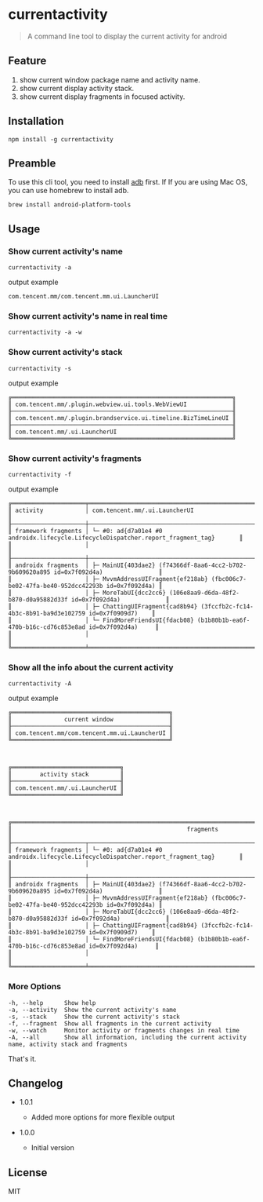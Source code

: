 # currentactivity
> A command line tool to display the current activity for android

## Feature
1. show current window package name and activity name.
2. show current display activity stack.
3. show current display fragments in focused activity.

## Installation

```
npm install -g currentactivity
```

## Preamble

To use this cli tool, you need to install [adb](https://developer.android.com/studio/command-line/adb) first. If If you are using Mac OS, you can use homebrew to install adb.

```
brew install android-platform-tools
```

## Usage
### Show current activity's name
```
currentactivity -a
```
output example
```
com.tencent.mm/com.tencent.mm.ui.LauncherUI
```
### Show current activity's name in real time
```
currentactivity -a -w
```
### Show current activity's stack
```
currentactivity -s
```
output example
```
╔═══════════════════════════════════════════════════════════════╗
║ com.tencent.mm/.plugin.webview.ui.tools.WebViewUI             ║
╟───────────────────────────────────────────────────────────────╢
║ com.tencent.mm/.plugin.brandservice.ui.timeline.BizTimeLineUI ║
╟───────────────────────────────────────────────────────────────╢
║ com.tencent.mm/.ui.LauncherUI                                 ║
╚═══════════════════════════════════════════════════════════════╝
```
### Show current activity's fragments
```
currentactivity -f
```
output example
```
╔═════════════════════╤════════════════════════════════════════════════════════════════════════════════════════╗
║ activity            │ com.tencent.mm/.ui.LauncherUI                                                          ║
╟─────────────────────┼────────────────────────────────────────────────────────────────────────────────────────╢
║ framework fragments │ └─ #0: ad{d7a01e4 #0 androidx.lifecycle.LifecycleDispatcher.report_fragment_tag}       ║
║                     │                                                                                        ║
╟─────────────────────┼────────────────────────────────────────────────────────────────────────────────────────╢
║ androidx fragments  │ ├─ MainUI{403dae2} (f74366df-8aa6-4cc2-b702-9b609620a895 id=0x7f092d4a)                ║
║                     │ ├─ MvvmAddressUIFragment{ef218ab} (fbc006c7-be02-47fa-be40-952dcc42293b id=0x7f092d4a) ║
║                     │ ├─ MoreTabUI{dcc2cc6} (106e8aa9-d6da-48f2-b870-d0a95882d33f id=0x7f092d4a)             ║
║                     │ ├─ ChattingUIFragment{cad8b94} (3fccfb2c-fc14-4b3c-8b91-ba9d3e102759 id=0x7f0909d7)    ║
║                     │ └─ FindMoreFriendsUI{fdacb08} (b1b80b1b-ea6f-470b-b16c-cd76c853e8ad id=0x7f092d4a)     ║
║                     │                                                                                        ║
╚═════════════════════╧════════════════════════════════════════════════════════════════════════════════════════╝
```
### Show all the info about the current activity
```
currentactivity -A
```
output example
```
╔═════════════════════════════════════════════╗
║               current window                ║
╟─────────────────────────────────────────────╢
║ com.tencent.mm/com.tencent.mm.ui.LauncherUI ║
╚═════════════════════════════════════════════╝



╔═══════════════════════════════╗
║        activity stack         ║
╟───────────────────────────────╢
║ com.tencent.mm/.ui.LauncherUI ║
╚═══════════════════════════════╝



╔══════════════════════════════════════════════════════════════════════════════════════════════════════════════╗
║                                                  fragments                                                   ║
╟─────────────────────┬────────────────────────────────────────────────────────────────────────────────────────╢
║ framework fragments │ └─ #0: ad{d7a01e4 #0 androidx.lifecycle.LifecycleDispatcher.report_fragment_tag}       ║
║                     │                                                                                        ║
╟─────────────────────┼────────────────────────────────────────────────────────────────────────────────────────╢
║ androidx fragments  │ ├─ MainUI{403dae2} (f74366df-8aa6-4cc2-b702-9b609620a895 id=0x7f092d4a)                ║
║                     │ ├─ MvvmAddressUIFragment{ef218ab} (fbc006c7-be02-47fa-be40-952dcc42293b id=0x7f092d4a) ║
║                     │ ├─ MoreTabUI{dcc2cc6} (106e8aa9-d6da-48f2-b870-d0a95882d33f id=0x7f092d4a)             ║
║                     │ ├─ ChattingUIFragment{cad8b94} (3fccfb2c-fc14-4b3c-8b91-ba9d3e102759 id=0x7f0909d7)    ║
║                     │ └─ FindMoreFriendsUI{fdacb08} (b1b80b1b-ea6f-470b-b16c-cd76c853e8ad id=0x7f092d4a)     ║
║                     │                                                                                        ║
╚═════════════════════╧════════════════════════════════════════════════════════════════════════════════════════╝
```
### More Options
```
-h, --help      Show help
-a, --activity  Show the current activity's name
-s, --stack     Show the current activity's stack
-f, --fragment  Show all fragments in the current activity
-w, --watch     Monitor activity or fragments changes in real time
-A, --all       Show all information, including the current activity name, activity stack and fragments
```
That's it.

## Changelog

* 1.0.1
  * Added more options for more flexible output

* 1.0.0
  * Initial version

## License

MIT

